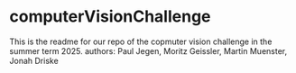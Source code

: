 # computerVisionChallenge

This is the readme for our repo of the copmuter vision challenge in the summer term 2025. 
authors: Paul Jegen, Moritz Geissler, Martin Muenster, Jonah Driske

